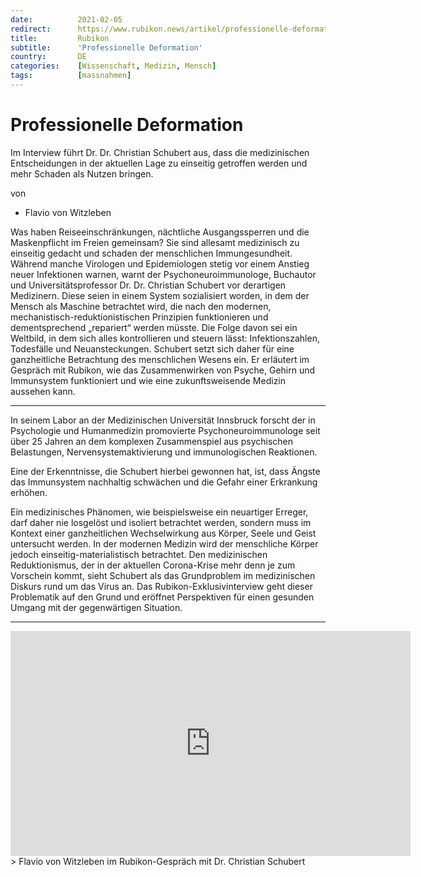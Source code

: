 ```yaml
---
date:          2021-02-05
redirect:      https://www.rubikon.news/artikel/professionelle-deformation
title:         Rubikon
subtitle:      'Professionelle Deformation'
country:       DE
categories:    [Wissenschaft, Medizin, Mensch]
tags:          [massnahmen]
---
```

# Professionelle Deformation

⁣Im Interview führt Dr. Dr. Christian Schubert aus, dass die medizinischen Entscheidungen in der aktuellen Lage zu einseitig getroffen werden und mehr Schaden als Nutzen bringen.

von 
   * Flavio  von Witzleben

Was haben Reiseeinschränkungen, nächtliche Ausgangssperren und die Maskenpflicht im Freien gemeinsam? Sie sind allesamt medizinisch zu einseitig gedacht und schaden der menschlichen Immungesundheit. Während manche Virologen und Epidemiologen stetig vor einem Anstieg neuer Infektionen warnen, warnt der Psychoneuroimmunologe, Buchautor und Universitätsprofessor Dr. Dr. Christian Schubert vor derartigen Medizinern. Diese seien in einem System sozialisiert worden, in dem der Mensch als Maschine betrachtet wird, die nach den modernen, mechanistisch-reduktionistischen Prinzipien funktionieren und dementsprechend „repariert“ werden müsste. Die Folge davon sei ein Weltbild, in dem sich alles kontrollieren und steuern lässt: Infektionszahlen, Todesfälle und Neuansteckungen. Schubert setzt sich daher für eine ganzheitliche Betrachtung des menschlichen Wesens ein. Er erläutert im Gespräch mit Rubikon, wie das Zusammenwirken von Psyche, Gehirn und Immunsystem funktioniert und wie eine zukunftsweisende Medizin aussehen kann. 

---

In seinem Labor an der Medizinischen Universität Innsbruck forscht der in Psychologie und Humanmedizin promovierte Psychoneuroimmunologe seit über 25 Jahren an dem komplexen Zusammenspiel aus psychischen Belastungen, Nervensystemaktivierung und immunologischen Reaktionen.  

Eine der Erkenntnisse, die Schubert hierbei gewonnen hat, ist, dass Ängste das Immunsystem nachhaltig schwächen und die Gefahr einer Erkrankung erhöhen.

Ein medizinisches Phänomen, wie beispielsweise ein neuartiger Erreger, darf daher nie losgelöst und isoliert betrachtet werden, sondern muss im Kontext einer ganzheitlichen Wechselwirkung aus Körper, Seele und Geist untersucht werden. In der modernen Medizin wird der menschliche Körper jedoch einseitig-materialistisch betrachtet. Den medizinischen Reduktionismus, der in der aktuellen Corona-Krise mehr denn je zum Vorschein kommt, sieht Schubert als das Grundproblem im medizinischen Diskurs rund um das Virus an. Das Rubikon-Exklusivinterview geht dieser Problematik auf den Grund und eröffnet Perspektiven für einen gesunden Umgang mit der gegenwärtigen Situation. 

---

<iframe frameborder="0" width="640" height="360" src=" https://www.bitchute.com/embed/35RhHIv0SLPw/" allowfullscreen allow="autoplay"></iframe>
> Flavio von Witzleben im Rubikon-Gespräch mit Dr. Christian Schubert



